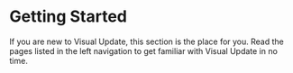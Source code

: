# Getting Started

If you are new to Visual Update, this section is the place for you. Read the pages listed in the left navigation to get
familiar with Visual Update in no time.

